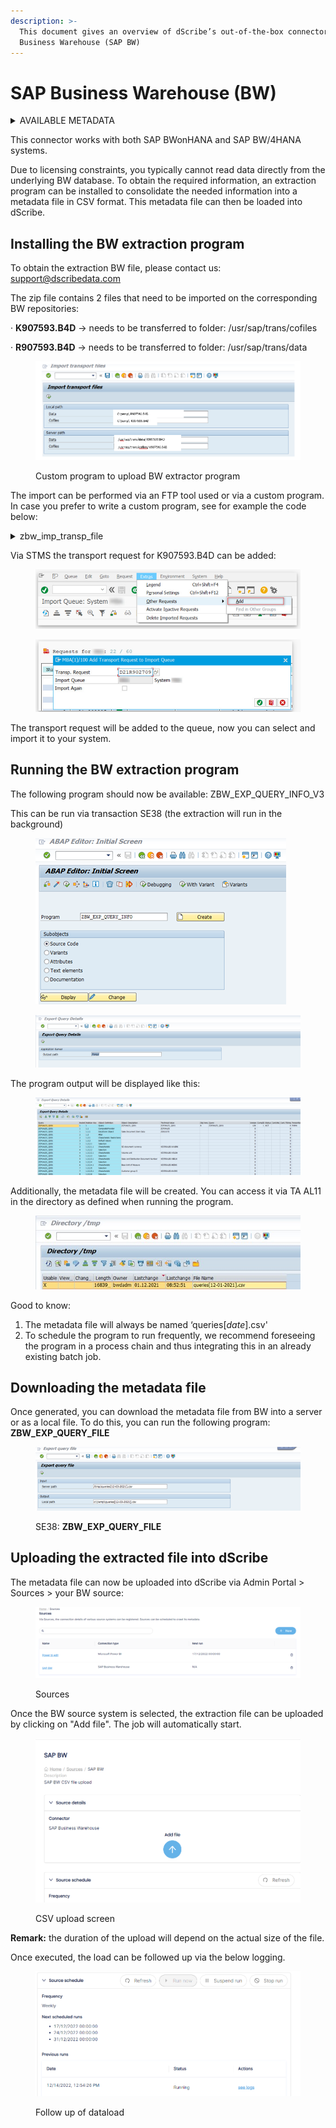 ```yaml
---
description: >-
  This document gives an overview of dScribe’s out-of-the-box connector for SAP
  Business Warehouse (SAP BW)
---
```


# SAP Business Warehouse (BW)

<details>

<summary>AVAILABLE METADATA</summary>

Via this file based connector, all SAP BW queries available in a SAP BW client can be automatically cataloged, including information on which InfoProvider these are built.

&#x20;The following metadata is retrieved per BW Query: (in bold indicated the fields made visible in dScribe). Some of the fields are not used but are made available as per standard output by SAP.

* **MAPNAME**: the technical name of the BW query
* NODE\_KEY: L1 hierarchy
* RELATKEY: the hierarchical structure used to link objects which eachother
* **OBJECT**: Type of SAP BW object (Query, CompositeProvider, DatastoreObject, Filter,Characteristic restriction, Selection, Variable,..)
* **TEXT:** the description of the query
* VALUE: the technical value of the individual BW object (per line
* OBJVERS: brings along whether or not the object is ‘A(ctive)’ and thus usable.
* COMPID: technical field containing the query name (only on the query available)
* VERSION: technical field containing the version of the object (not used further in dScribe)
* COMPDIM: technical field containing the dimension of the object (not used further in dScribe)
* OBJSTAT: description of the ‘OBJVERS’ object (ACT being Active)
* CONTREL: not used
* CONTTIMESTMP: not used
* OWNER: the person who originally created the BW query
* BWAPPL: not used
* ACTIVFL: ‘X’ indicates the object is active
* TIMESTMP: Timestamp of last change of the BW query
* TSTPNM: Name of the person that has last changed the object
* TSTPDAT: Date of the last change
* TSTPTIM: Time of the last change
* LASTUSED: Timestamp of the last time the object was used
* CREATED: Timestamp of creation of the BW query
* CHANGED\_WITH: not used
* INFOAREA: SAP BW Infoarea under which the BW query is saved.&#x20;

</details>

This connector works with both SAP BWonHANA and SAP BW/4HANA systems.

Due to licensing constraints, you typically cannot read data directly from the underlying BW database. To obtain the required information, an extraction program can be installed to consolidate the needed information into a metadata file in CSV format. This metadata file can then be loaded into dScribe.

## Installing the BW extraction program

To obtain the extraction BW file, please contact us: [support@dscribedata.com](mailto:support@dscribedata.com)&#x20;

The zip file contains 2 files that need to be imported on the corresponding BW repositories:

·         **K907593.B4D** -> needs to be transferred to folder: /usr/sap/trans/cofiles

·         **R907593.B4D** -> needs to be transferred to folder: /usr/sap/trans/data

<figure><img src="../../.gitbook/assets/image (1).png" alt=""><figcaption><p>Custom program to upload BW extractor program</p></figcaption></figure>

The import can be performed via an FTP tool used or via a custom program. In case you prefer to write a custom program, see for example the code below:

<details>

<summary>zbw_imp_transp_file</summary>

REPORT zbw\_imp\_transp\_file MESSAGE-ID zbw\_exp\_query\_info.

INCLUDE zbw\_imp\_transp\_filesrc. " UI

START-OF-SELECTION.

START-OF-SELECTION.&#x20;

CALL FUNCTION 'ARCHIVFILE\_CLIENT\_TO\_SERVER'&#x20;

EXPORTING&#x20;

path = lfile&#x20;

targetpath = file&#x20;

EXCEPTIONS&#x20;

error\_file = 1&#x20;

OTHERS = 2.&#x20;

IF sy-subrc <> 0.&#x20;

MESSAGE i001.

ELSE.&#x20;

CALL FUNCTION 'ARCHIVFILE\_CLIENT\_TO\_SERVER'&#x20;

EXPORTING&#x20;

path = co\_lfile&#x20;

targetpath = co\_file&#x20;

EXCEPTIONS error\_file = 1&#x20;

OTHERS = 2.

&#x20;IF sy-subrc <> 0.&#x20;

MESSAGE i001.&#x20;

ELSE.&#x20;

MESSAGE s002.&#x20;

ENDIF.&#x20;

ENDIF.

</details>

Via STMS the transport request for K907593.B4D can be added:

<figure><img src="../../.gitbook/assets/Import transport files2.png" alt=""><figcaption></figcaption></figure>

<figure><img src="../../.gitbook/assets/Import transport files3.png" alt=""><figcaption></figcaption></figure>

The transport request will be added to the queue, now you can select and import it to your system.

## Running the BW extraction program

The following program should now be available: ZBW\_EXP\_QUERY\_INFO\_V3

&#x20;This can be run via transaction SE38 (the extraction will run in the background)

<figure><img src="../../.gitbook/assets/Import transport files4.png" alt=""><figcaption></figcaption></figure>

<figure><img src="../../.gitbook/assets/Import transport files5.png" alt=""><figcaption></figcaption></figure>

&#x20;The program output will be displayed like this:

<figure><img src="../../.gitbook/assets/Import transport files6.png" alt=""><figcaption></figcaption></figure>

Additionally, the metadata file will be created. You can access it via TA AL11 in the directory as defined when running the program.

<figure><img src="../../.gitbook/assets/Picture12.jpg" alt=""><figcaption></figcaption></figure>

Good to know:

1. The metadata file will always be named ‘queries\[_date_].csv'&#x20;
2. To schedule the program to run frequently, we recommend foreseeing the program in a process chain and thus integrating this in an already existing batch job.

## Downloading the metadata file

Once generated, you can download the metadata file from BW into a server or as a local file. To do this, you can run the following program: **ZBW\_EXP\_QUERY\_FILE**

<figure><img src="../../.gitbook/assets/Import transport files8.png" alt=""><figcaption><p>SE38: <strong>ZBW_EXP_QUERY_FILE</strong></p></figcaption></figure>

## Uploading the extracted file into dScribe

The metadata file can now be uploaded into dScribe via Admin Portal > Sources > your BW source:

<figure><img src="../../.gitbook/assets/sources 1.png" alt=""><figcaption><p>Sources</p></figcaption></figure>

Once the BW source system is selected, the extraction file can be uploaded by clicking on "Add file". The job will automatically start.&#x20;

<figure><img src="../../.gitbook/assets/sources2.png" alt=""><figcaption><p>CSV upload screen</p></figcaption></figure>

**Remark:** the duration of the upload will depend on the actual size of the file.&#x20;

Once executed, the load can be followed up via the below logging.

<figure><img src="../../.gitbook/assets/sources 4.png" alt=""><figcaption><p>Follow up of dataload</p></figcaption></figure>
